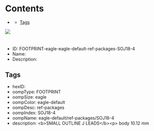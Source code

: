 



Contents
========

* [](#)
	* [Tags](#tags)
  
![][im]
# 

- ID: FOOTPRINT-eagle-eagle-default-ref-packages-SOJ18-4
- Name: 
- Description: 

## Tags

- hexID: 
- oompType: FOOTPRINT
- oompSize: eagle
- oompColor: eagle-default
- oompDesc: ref-packages
- oompIndex: SOJ18-4
- oompName: eagle-default/ref-packages/SOJ18-4
- description: &lt;b&gt;SMALL OUTLINE J LEADS&lt;/b&gt;&lt;p&gt;&#xD;
body 10.12 mm



[im]: image.png
